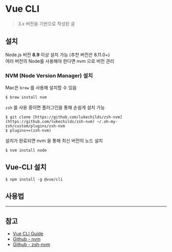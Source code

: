 # Vue CLI

> 3.x 버전을 기반으로 작성된 글

## 설치

Node.js 버전 **8.9** 이상 설치 가능 (추천 버전은 8.11.0+)  
여러 버전의 Node를 사용해야 한다면 nvm 으로 버전 관리

### NVM (Node Version Manager) 설치

Mac은 `brew` 를 사용해 설치할 수 있음

``` shell
$ brew install nvm
```

`zsh` 를 사용 중이면 플러그인을 통해 손쉽게 설치 가능

``` shell
$ git clone [https://github.com/lukechilds/zsh-nvm](https://github.com/lukechilds/zsh-nvm) ~/.oh-my-zsh/custom/plugins/zsh-nvm
$ plugins+=(zsh-nvm)
```

설치가 완료되면 nvm 을 통해 최신 버전의 노드 설치

``` shell
$ nvm install node
``` 

## Vue-CLI 설치

``` shell
$ npm install -g @vue/cli
```

## 사용법


---

## 참고

* [Vue CLI Guide](https://cli.vuejs.org/guide/installation.html)
* [Github - nvm](https://github.com/nvm-sh/nvm)
* [Github - zsh-nvm](https://github.com/lukechilds/zsh-nvm)
